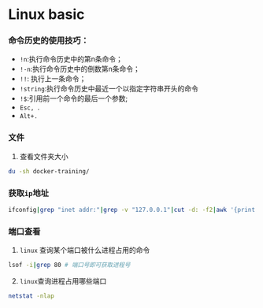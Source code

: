 <!-- toc -->
# Linux basic

### 命令历史的使用技巧：
+ `!n`:执行命令历史中的第n条命令；
+ `!-n`:执行命令历史中的倒数第n条命令； 
+ `!!`: 执行上一条命令；
+ `!string`:执行命令历史中最近一个以指定字符串开头的命令
+ `!$`:引用前一个命令的最后一个参数; 
+ `Esc, `.
+ `Alt+.`	

### 文件
1. 查看文件夹大小
```bash
du -sh docker-training/ 
```

### 获取`ip`地址
```bash
ifconfig|grep "inet addr:"|grep -v "127.0.0.1"|cut -d: -f2|awk '{print $1}'
```

### 端口查看
1. `linux` 查询某个端口被什么进程占用的命令
```bash
lsof -i|grep 80 # 端口号即可获取进程号
```
2. `linux`查询进程占用哪些端口
```bash
netstat -nlap
```